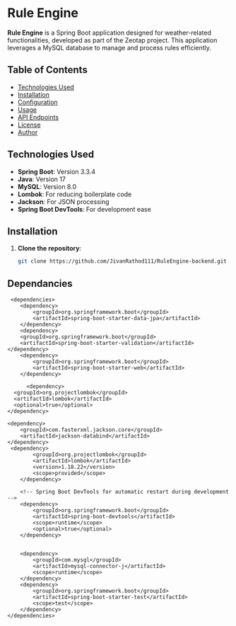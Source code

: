 # Rule Engine

**Rule Engine** is a Spring Boot application designed for weather-related functionalities, developed as part of the Zeotap project. This application leverages a MySQL database to manage and process rules efficiently.

## Table of Contents

- [Technologies Used](#technologies-used)
- [Installation](#installation)
- [Configuration](#configuration)
- [Usage](#usage)
- [API Endpoints](#api-endpoints)
- [License](#license)
- [Author](#author)

## Technologies Used

- **Spring Boot**: Version 3.3.4
- **Java**: Version 17
- **MySQL**: Version 8.0
- **Lombok**: For reducing boilerplate code
- **Jackson**: For JSON processing
- **Spring Boot DevTools**: For development ease

## Installation

1. **Clone the repository**:
   ```bash
   git clone https://github.com/JivanRathod111/RuleEngine-backend.git
## Dependancies 

     <dependencies>
		<dependency>
			<groupId>org.springframework.boot</groupId>
			<artifactId>spring-boot-starter-data-jpa</artifactId>
		</dependency>
		<dependency>
        <groupId>org.springframework.boot</groupId>
        <artifactId>spring-boot-starter-validation</artifactId>
    </dependency>
		<dependency>
			<groupId>org.springframework.boot</groupId>
			<artifactId>spring-boot-starter-web</artifactId>
		</dependency>
		
		  <dependency>
      <groupId>org.projectlombok</groupId>
      <artifactId>lombok</artifactId>
      <optional>true</optional>
    </dependency>
    
    <dependency>
        <groupId>com.fasterxml.jackson.core</groupId>
        <artifactId>jackson-databind</artifactId>
    </dependency>
     <dependency>
            <groupId>org.projectlombok</groupId>
            <artifactId>lombok</artifactId>
            <version>1.18.22</version>
            <scope>provided</scope>
        </dependency>

        <!-- Spring Boot DevTools for automatic restart during development -->
        <dependency>
            <groupId>org.springframework.boot</groupId>
            <artifactId>spring-boot-devtools</artifactId>
            <scope>runtime</scope>
            <optional>true</optional>
        </dependency>


		<dependency>
			<groupId>com.mysql</groupId>
			<artifactId>mysql-connector-j</artifactId>
			<scope>runtime</scope>
		</dependency>
		<dependency>
			<groupId>org.springframework.boot</groupId>
			<artifactId>spring-boot-starter-test</artifactId>
			<scope>test</scope>
		</dependency>
	</dependencies>
	
